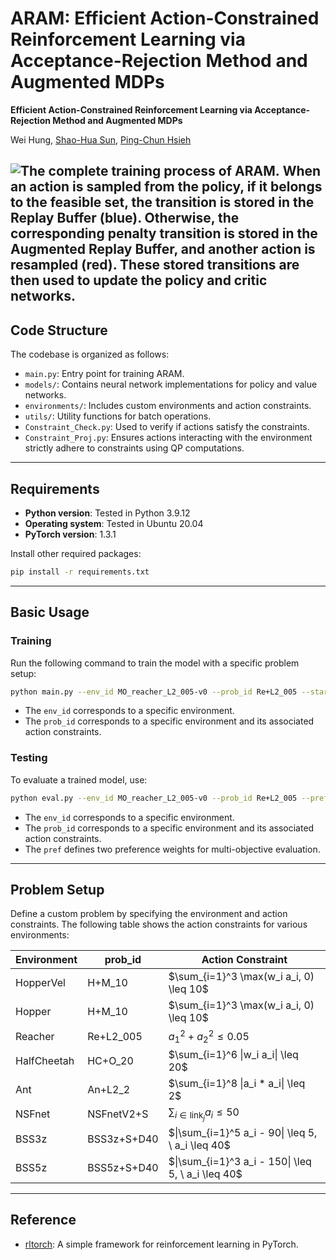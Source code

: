 
# ARAM: Efficient Action-Constrained Reinforcement Learning via Acceptance-Rejection Method and Augmented MDPs

**Efficient Action-Constrained Reinforcement Learning via Acceptance-Rejection Method and Augmented MDPs**

Wei Hung, [Shao-Hua Sun](https://shaohua0116.github.io/), [Ping-Chun Hsieh](https://pinghsieh.github.io/)

![The complete training process of ARAM.](https://github.com/user-attachments/assets/142c0c0a-21ce-43c7-9b53-780d967e0cc9)
When an action is sampled from the policy, if it belongs to the feasible set, the transition is stored in the Replay Buffer (blue). Otherwise, the corresponding penalty transition is stored in the Augmented Replay Buffer, and another action is resampled (red). These stored transitions are then used to update the policy and critic networks.
---

## Code Structure

The codebase is organized as follows:

- `main.py`: Entry point for training ARAM.
- `models/`: Contains neural network implementations for policy and value networks.
- `environments/`: Includes custom environments and action constraints.
- `utils/`: Utility functions for batch operations.
- `Constraint_Check.py`: Used to verify if actions satisfy the constraints.
- `Constraint_Proj.py`: Ensures actions interacting with the environment strictly adhere to constraints using QP computations.

---

## Requirements

- **Python version**: Tested in Python 3.9.12
- **Operating system**: Tested in Ubuntu 20.04
- **PyTorch version**: 1.3.1

Install other required packages:

```bash
pip install -r requirements.txt
```

---

## Basic Usage

### Training

Run the following command to train the model with a specific problem setup:

```bash
python main.py --env_id MO_reacher_L2_005-v0 --prob_id Re+L2_005 --start_steps 1000 --seed 1
```
- The `env_id` corresponds to a specific environment.
- The `prob_id` corresponds to a specific environment and its associated action constraints.

### Testing

To evaluate a trained model, use:

```bash
python eval.py --env_id MO_reacher_L2_005-v0 --prob_id Re+L2_005 --pref 0.1 0.9 --model_path /tmp/policy.pth 
```

- The `env_id` corresponds to a specific environment.
- The `prob_id` corresponds to a specific environment and its associated action constraints.
- The `pref` defines two preference weights for multi-objective evaluation.

---

## Problem Setup

Define a custom problem by specifying the environment and action constraints. The following table shows the action constraints for various environments:

| **Environment** | **prob_id** | **Action Constraint** |
|------------------|------------------------|-------------|
| HopperVel        | H+M_10 | $\sum_{i=1}^3 \max(w_i a_i, 0) \leq 10$ | 
| Hopper           | H+M_10 | $\sum_{i=1}^3 \max(w_i a_i, 0) \leq 10$ | 
| Reacher          | Re+L2_005 | $a_1^2 + a_2^2 \leq 0.05$ | 
| HalfCheetah      | HC+O_20 | $\sum_{i=1}^6 \|w_i a_i\| \leq 20$ |
| Ant              | An+L2_2 | $\sum_{i=1}^8 \|a_i * a_i\| \leq 2$ | 
| NSFnet           | NSFnetV2+S | $\sum_{i \in \text{link}_j} a_i \leq 50$ | 
| BSS3z            | BSS3z+S+D40 | $\|\sum_{i=1}^5 a_i - 90\| \leq 5, \ a_i \leq 40$ | 
| BSS5z            | BSS5z+S+D40 | $\|\sum_{i=1}^3 a_i - 150\| \leq 5, \ a_i \leq 40$ | 


---

## Reference

- [rltorch](https://github.com/toshikwa/rltorch): A simple framework for reinforcement learning in PyTorch.
